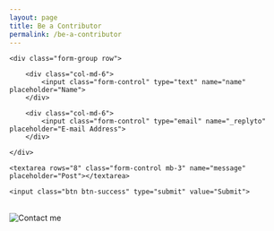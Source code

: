 ```yaml
---
layout: page
title: Be a Contributor
permalink: /be-a-contributor
---
```



<form action="https://formspree.io/contact@salesforcelwc.com" method="POST">
    
    <div class="form-group row">

        <div class="col-md-6">
            <input class="form-control" type="text" name="name" placeholder="Name">
        </div>

        <div class="col-md-6">
            <input class="form-control" type="email" name="_replyto" placeholder="E-mail Address">
        </div>

    </div>

    <textarea rows="8" class="form-control mb-3" name="message" placeholder="Post"></textarea>
    
    <input class="btn btn-success" type="submit" value="Submit">

</form>
<br>
<img src="/assets/images/contact.png" alt="Contact me" />
